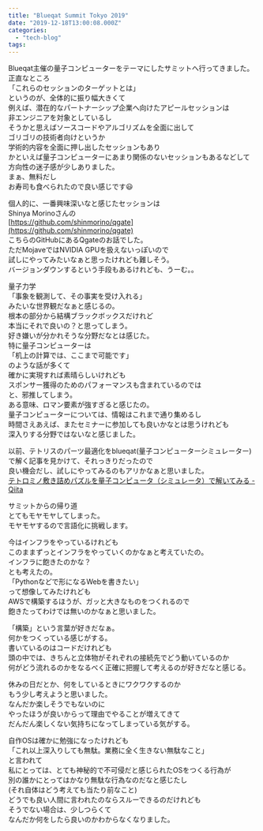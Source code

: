 ```yaml
---
title: "Blueqat Summit Tokyo 2019"
date: "2019-12-18T13:00:08.000Z"
categories: 
  - "tech-blog"
tags: 
---
```


Blueqat主催の量子コンピューターをテーマにしたサミットへ行ってきました。  
正直なところ  
「これらのセッションのターゲットとは」  
というのが、全体的に振り幅大きくて  
例えば、潜在的なパートナーシップ企業へ向けたアピールセッションは  
非エンジニアを対象としているし  
そうかと思えばソースコードやアルゴリズムを全面に出して  
ゴリゴリの技術者向けというか  
学術的内容を全面に押し出したセッションもあり  
かといえば量子コンピューターにあまり関係のないセッションもあるなどして  
方向性の迷子感が少しありました。  
まぁ、無料だし  
お寿司も食べられたので良い感じです😃

個人的に、一番興味深いなと感じたセッションは  
Shinya Morinoさんの  
[https://github.com/shinmorino/qgate](https://github.com/shinmorino/qgate)  
こちらのGitHubにあるQgateのお話でした。  
ただMojaveではNVIDIA GPUを扱えないっぽいので  
試しにやってみたいなぁと思ったけれども難しそう。  
バージョンダウンするという手段もあるけれども、うーむ。。

量子力学  
「事象を観測して、その事実を受け入れる」  
みたいな世界観だなぁと感じるの。  
根本の部分から結構ブラックボックスだけれど  
本当にそれで良いの？と思ってしまう。  
好き嫌いが分かれそうな分野だなとは感じた。  
特に量子コンピューターは  
「机上の計算では、ここまで可能です」  
のような話が多くて  
確かに実現すれば素晴らしいけれども  
スポンサー獲得のためのパフォーマンスも含まれているのでは  
と、邪推してしまう。  
ある意味、ロマン要素が強すぎると感じたの。  
量子コンピューターについては、情報はこれまで通り集めるし  
時間さえあえば、またセミナーに参加しても良いかなとは思うけれども  
深入りする分野ではないなと感じました。

以前、テトリスのパーツ最適化をblueqat(量子コンピューターシミュレーター)で解く記事を見かけて、それっきりだったので  
良い機会だし、試しにやってみるのもアリかなぁと思いました。  
[テトロミノ敷き詰めパズルを量子コンピュータ（シミュレータ）で解いてみる - Qiita](https://qiita.com/AsaEagle/items/ba4fb3414fcc415cca3e)

サミットからの帰り道  
とてもモヤモヤしてしまった。  
モヤモヤするので言語化に挑戦します。

今はインフラをやっているけれども  
このままずっとインフラをやっていくのかなぁと考えていたの。  
インフラに飽きたのかな？  
とも考えたの。  
「Pythonなどで形になるWebを書きたい」  
って想像してみたけれども  
AWSで構築するほうが、ガッと大きなものをつくれるので  
飽きたってわけでは無いのかなぁと思いました。

「構築」という言葉が好きだなぁ。  
何かをつくっている感じがする。  
書いているのはコードだけれども  
頭の中では、きちんと立体物がそれぞれの接続先でどう動いているのか  
何がどう流れるのかをなるべく正確に把握して考えるのが好きだなと感じる。

休みの日だとか、何をしているときにワクワクするのか  
もう少し考えようと思いました。  
なんだか楽しそうでもないのに  
やったほうが良いからって理由でやることが増えてきて  
だんだん楽しくない気持ちになってしまっている気がする。

自作OSは確かに勉強になったけれども  
「これ以上深入りしても無駄。業務に全く生きない無駄なこと」  
と言われて  
私にとっては、とても神秘的で不可侵だと感じられたOSをつくる行為が  
別の誰かにとってはかなり無駄な行為なのだなと感じたし  
(それ自体はどう考えても当たり前なこと)  
どうでも良い人間に言われたのならスルーできるのだけれども  
そうでない場合は、少しつらくて  
なんだか何をしたら良いのかわからなくなりました。
